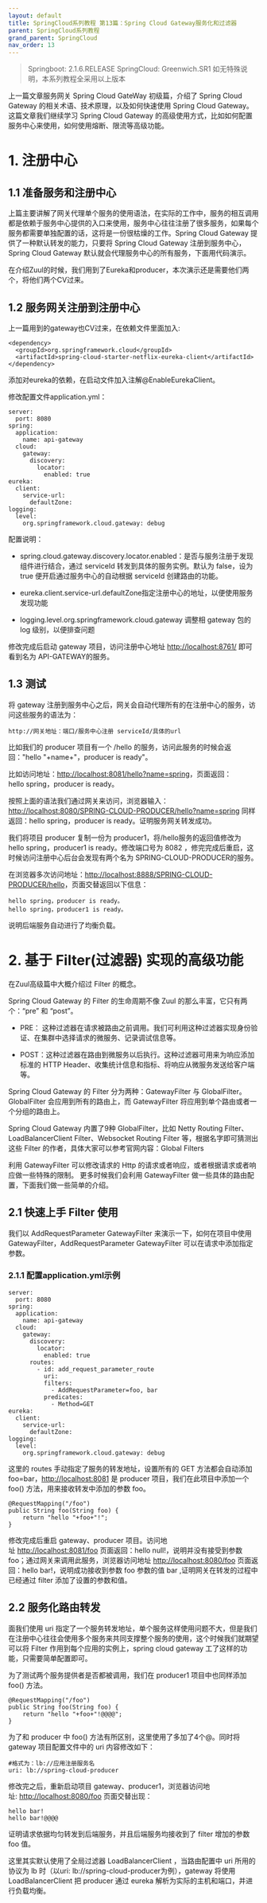 ```yaml
---
layout: default
title: SpringCloud系列教程 第13篇：Spring Cloud Gateway服务化和过滤器
parent: SpringCloud系列教程
grand_parent: SpringCloud
nav_order: 13
---
```


> Springboot: 2.1.6.RELEASE
> SpringCloud: Greenwich.SR1
> 如无特殊说明，本系列教程全采用以上版本


上一篇文章服务网关 Spring Cloud GateWay 初级篇，介绍了 Spring Cloud Gateway 的相关术语、技术原理，以及如何快速使用 Spring Cloud Gateway。这篇文章我们继续学习 Spring Cloud Gateway 的高级使用方式，比如如何配置服务中心来使用，如何使用熔断、限流等高级功能。


# 1. 注册中心

## 1.1 准备服务和注册中心

上篇主要讲解了网关代理单个服务的使用语法，在实际的工作中，服务的相互调用都是依赖于服务中心提供的入口来使用，服务中心往往注册了很多服务，如果每个服务都需要单独配置的话，这将是一份很枯燥的工作。Spring Cloud Gateway 提供了一种默认转发的能力，只要将 Spring Cloud Gateway 注册到服务中心，Spring Cloud Gateway 默认就会代理服务中心的所有服务，下面用代码演示。

在介绍Zuul的时候，我们用到了Eureka和producer，本次演示还是需要他们两个，将他们两个CV过来。

## 1.2 服务网关注册到注册中心

上一篇用到的gateway也CV过来，在依赖文件里面加入:

```
<dependency>
  <groupId>org.springframework.cloud</groupId>
  <artifactId>spring-cloud-starter-netflix-eureka-client</artifactId>
</dependency>
```

添加对eureka的依赖，在启动文件加入注解@EnableEurekaClient。

修改配置文件application.yml：

```
server:
  port: 8080
spring:
  application:
    name: api-gateway
  cloud:
    gateway:
      discovery:
        locator:
          enabled: true
eureka:
  client:
    service-url:
      defaultZone: 
logging:
  level:
    org.springframework.cloud.gateway: debug
```

配置说明：

- spring.cloud.gateway.discovery.locator.enabled：是否与服务注册于发现组件进行结合，通过 serviceId 转发到具体的服务实例。默认为 false，设为 true 便开启通过服务中心的自动根据 serviceId 创建路由的功能。

- eureka.client.service-url.defaultZone指定注册中心的地址，以便使用服务发现功能

- logging.level.org.springframework.cloud.gateway 调整相 gateway 包的 log 级别，以便排查问题

修改完成后启动 gateway 项目，访问注册中心地址 [http://localhost:8761/](http://localhost:8761/) 即可看到名为 API-GATEWAY的服务。

## 1.3 测试

将 gateway 注册到服务中心之后，网关会自动代理所有的在注册中心的服务，访问这些服务的语法为：

```
http://网关地址：端口/服务中心注册 serviceId/具体的url
```

比如我们的 producer 项目有一个 /hello 的服务，访问此服务的时候会返回："hello "+name+"，producer is ready"。

比如访问地址：[http://localhost:8081/hello?name=spring](http://localhost:8081/hello?name=spring)，页面返回：hello spring，producer is ready。

按照上面的语法我们通过网关来访问，浏览器输入：[http://localhost:8080/SPRING-CLOUD-PRODUCER/hello?name=spring](http://localhost:8080/SPRING-CLOUD-PRODUCER/hello?name=spring) 同样返回：hello spring，producer is ready。证明服务网关转发成功。

我们将项目 producer 复制一份为 producer1，将/hello服务的返回值修改为 hello spring，producer1 is ready。修改端口号为 8082 ，修完完成后重启，这时候访问注册中心后台会发现有两个名为 SPRING-CLOUD-PRODUCER的服务。

在浏览器多次访问地址：[http://localhost:8888/SPRING-CLOUD-PRODUCER/hello](http://localhost:8888/SPRING-CLOUD-PRODUCER/hello)，页面交替返回以下信息：

```
hello spring，producer is ready。
hello spring，producer1 is ready。
```

说明后端服务自动进行了均衡负载。

# 2. 基于 Filter(过滤器) 实现的高级功能

在Zuul高级篇中大概介绍过 Filter 的概念。

Spring Cloud Gateway 的 Filter 的生命周期不像 Zuul 的那么丰富，它只有两个：“pre” 和 “post”。

- PRE： 这种过滤器在请求被路由之前调用。我们可利用这种过滤器实现身份验证、在集群中选择请求的微服务、记录调试信息等。

- POST：这种过滤器在路由到微服务以后执行。这种过滤器可用来为响应添加标准的 HTTP Header、收集统计信息和指标、将响应从微服务发送给客户端等。

Spring Cloud Gateway 的 Filter 分为两种：GatewayFilter 与 GlobalFilter。GlobalFilter 会应用到所有的路由上，而 GatewayFilter 将应用到单个路由或者一个分组的路由上。

Spring Cloud Gateway 内置了9种 GlobalFilter，比如 Netty Routing Filter、LoadBalancerClient Filter、Websocket Routing Filter 等，根据名字即可猜测出这些 Filter 的作者，具体大家可以参考官网内容：Global Filters

利用 GatewayFilter 可以修改请求的 Http 的请求或者响应，或者根据请求或者响应做一些特殊的限制。 更多时候我们会利用 GatewayFilter 做一些具体的路由配置，下面我们做一些简单的介绍。

## 2.1 快速上手 Filter 使用

我们以 AddRequestParameter GatewayFilter 来演示一下，如何在项目中使用 GatewayFilter，AddRequestParameter GatewayFilter 可以在请求中添加指定参数。

### 2.1.1 配置application.yml示例

```
server:
  port: 8080
spring:
  application:
    name: api-gateway
  cloud:
    gateway:
      discovery:
        locator:
          enabled: true
      routes:
        - id: add_request_parameter_route
          uri: 
          filters:
            - AddRequestParameter=foo, bar
          predicates:
            - Method=GET
eureka:
  client:
    service-url:
      defaultZone: 
logging:
  level:
    org.springframework.cloud.gateway: debug
```

这里的 routes 手动指定了服务的转发地址，设置所有的 GET 方法都会自动添加foo=bar，[http://localhost:8081](http://localhost:8081) 是 producer 项目，我们在此项目中添加一个 foo() 方法，用来接收转发中添加的参数 foo。

```
@RequestMapping("/foo")
public String foo(String foo) {
    return "hello "+foo+"!";
}
```

修改完成后重启 gateway、producer 项目。访问地址 [http://localhost:8081/foo](http://localhost:8081/foo) 页面返回：hello null!，说明并没有接受到参数 foo；通过网关来调用此服务，浏览器访问地址 [http://localhost:8080/foo](http://localhost:8080/foo) 页面返回：hello bar!，说明成功接收到参数 foo 参数的值 bar ,证明网关在转发的过程中已经通过 filter 添加了设置的参数和值。

## 2.2 服务化路由转发

面我们使用 uri 指定了一个服务转发地址，单个服务这样使用问题不大，但是我们在注册中心往往会使用多个服务来共同支撑整个服务的使用，这个时候我们就期望可以将 Filter 作用到每个应用的实例上，spring cloud gateway 工了这样的功能，只需要简单配置即可。

为了测试两个服务提供者是否都被调用，我们在 producer1 项目中也同样添加 foo() 方法。

```
@RequestMapping("/foo")
public String foo(String foo) {
    return "hello "+foo+"!@@@@";
}
```

为了和 producer 中 foo() 方法有所区别，这里使用了多加了4个@。同时将 gateway 项目配置文件中的 uri 内容修改如下：

```
#格式为：lb://应用注册服务名
uri: lb://spring-cloud-producer
```

修改完之后，重新启动项目 gateway、producer1，浏览器访问地址: [http://localhost:8080/foo](http://localhost:8080/foo) 页面交替出现：

```
hello bar!
hello bar!@@@@
```

证明请求依据均匀转发到后端服务，并且后端服务均接收到了 filter 增加的参数 foo 值。

这里其实默认使用了全局过滤器 LoadBalancerClient ，当路由配置中 uri 所用的协议为 lb 时（以uri: lb://spring-cloud-producer为例），gateway 将使用 LoadBalancerClient 把 producer 通过 eureka 解析为实际的主机和端口，并进行负载均衡。